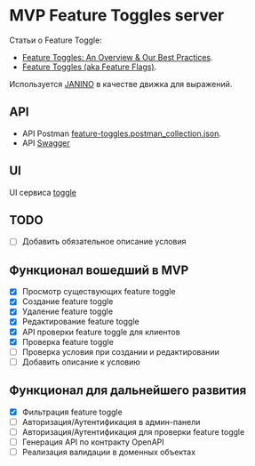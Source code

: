 # MVP Feature Toggles server

Статьи о Feature Toggle:

- [Feature Toggles: An Overview & Our Best Practices](https://www.flagship.io/feature-toggle-best-practices/).
- [Feature Toggles (aka Feature Flags)](https://martinfowler.com/articles/feature-toggles.html).

Используется [JANINO](https://janino-compiler.github.io/janino/) в качестве движка для выражений.

## API
- API Postman [feature-toggles.postman_collection.json](feature-toggles.postman_collection.json).
- API [Swagger](http://localhost:8080/swagger-ui/index.html)

## UI
UI сервиса [toggle](https://github.com/bisirkin-pv/toggle-vue2)

## TODO

- [ ] Добавить обязательное описание условия

## Функционал вошедший в MVP

- [x] Просмотр существующих feature toggle
- [x] Создание feature toggle
- [x] Удаление feature toggle
- [x] Редактирование feature toggle
- [x] API проверки feature toggle для клиентов
- [x] Проверка feature toggle
- [ ] Проверка условия при создании и редактировании
- [ ] Добавить описание к условию

## Функционал для дальнейшего развития

- [x] Фильтрация feature toggle
- [ ] Авторизация/Аутентификация в админ-панели
- [ ] Авторизация/Аутентификация для проверки feature toggle
- [ ] Генерация API по контракту OpenAPI
- [ ] Реализация валидации в доменных объектах
